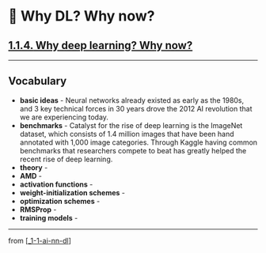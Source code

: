 # 🌱 Why DL? Why now?

## [**1.1.4.** Why deep learning? Why now?](https://livebook.manning.com/book/deep-learning-with-javascript/chapter-1/75)

---

## **Vocabulary**

- **basic ideas** - Neural networks already existed as early as the 1980s, and 3 key technical forces in 30 years drove the 2012 AI revolution that we are experiencing today.
- **benchmarks** - Catalyst for the rise of deep learning is the ImageNet dataset, which consists of 1.4 million images that have been hand annotated with 1,000 image categories. Through Kaggle having common benchmarks that researchers compete to beat has greatly helped the recent rise of deep learning.
- **theory** -
- **AMD** -
- **activation functions** -
- **weight-initialization schemes** -
- **optimization schemes** -
- **RMSProp** -
- **training models** -

---

from [[_1-1-ai-nn-dl]]

[//begin]: # "Autogenerated link references for markdown compatibility"
[_1-1-ai-nn-dl]: _1-1-ai-nn-dl.md "🌱 AI ML NN DL"
[//end]: # "Autogenerated link references"
